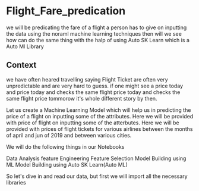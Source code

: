 # Flight_Fare_predication
we will be predicating the fare of a flight a person has to give on inputting the data using the noraml machine learning techniques then will we see how can do the same thing with the halp of using Auto SK Learn which is a Auto Ml Library

## Context

we have often heared travelling saying Flight Ticket are often very unpredictable and are very hard to guess. if one might see a price today and price today and checks the same flight price today and checks the same flight price tommorow it's whole different story by then.

Let us create a Machine Learning Model which will help us in predicting the price of a flight on inputting some of the attributes. Here we will be provided with price of flight on inputting some of the atterbutes. Here we will be provided with prices of flight tickets for various airlines between the months of april and jun of 2019 and between various cities.

We will do the following things in our Notebooks

   Data Analysis 
   feature Engineering 
   Feature Selection 
   Model Building using ML
   Model Building using Auto SK Learn(Auto ML)


So let's dive in and read our data, but first we will import all the necessary libraries
